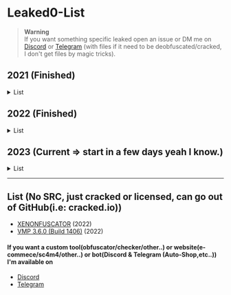 # Leaked0-List

> **Warning**<br>If you want something specific leaked open an issue or DM me on [Discord](https://whois.mrrobot.app/963506730141093909) or [Telegram](https://t.me/HideakiAtsuyo) (with files if it need to be deobfuscated/cracked, I don't get files by magic tricks).

## 2021 (Finished)
<details>
  <summary> List </summary>
  
- [SelfR-Project(Discord SelfBot)](https://github.com/Leaked0/SelfR-Project)
- [presence1337(1 fake "token fucker" + one with token grabber)](https://github.com/Leaked0/presence1337)
- [Nexus-Hardware.fr (Program, can be updated if you want)](https://github.com/Leaked0/Nexus-Hardware.fr)
- [Shits(KINGMAN1996, guild cloner with token grabber)](https://github.com/Leaked0/Shits/blob/main/KINGMAN1996/colner-v7.py)
- [Katarino Selfbot](https://github.com/Leaked0/Katarino-Shit) => (RIP off from [Alucard Selfbot](https://github.com/Alucard-Selfbot/Alucard-Selfbot-src) since it was obfuscated then packed so the text was not here anymore and it was not specified in their Discord Server that it was "based" on Alucard)
- [Rose-Obfuscator (.Net)](https://github.com/Leaked0/Rose-Obfuscator_xRose)
- [XBOX-AIO-TOOL-BY-INTG](https://github.com/Leaked0/XBOX-AIO-TOOL-BY-INTG) (Owner Discord ID: 322824190396989442)
- [Orion-AKA-Rift](https://github.com/Leaked0/Orion-AKA-Rift-s) => (Before it was Rift, now it's Orion but i have a doubt on the "new" Owner i think it's just the old one renamed) => Far away to be completelly cleaned but you can waste your time on clean it if you want, if you commit a clean version you can get 5€-10€ in btc

</p>
</details>

## 2022 (Finished)
<details>
  <summary> List </summary>
  
- [A Discord Account Creator sold for $21k](https://github.com/Leaked0/21k-dollars-discord-account-creator)
- BlitzedGrabber (not even out and already leaked oops) [1.0](https://github.com/Leaked0/BlitzedGrabber/tree/1.0) & [2.0](https://github.com/Leaked0/BlitzedGrabber/tree/2.0)
- [Discord Toolkit Public](https://github.com/Leaked0/Discord-Toolkit-Public) If you don't know what it is click :)
- [Naasm Community Tools "By Naasm"](https://github.com/Leaked0/Naams-Community) :thinking:
- BlitzedGrabber Little Brother ? [(SnowGrabber)](https://github.com/Leaked0/SnowGrabber)
- [KryptedDotNet](https://github.com/Leaked0/KryptedDotNet) (was supposed to be posted [here](https://github.com/StvnedEagle1337/KryptedDotNet))
- [FVMachine](https://github.com/Leaked0/FVMachine) (Dynamic Methods NOT VM)
- [SugarGuard](https://github.com/Leaked0/SugarGuard) Including [FVMachine](https://github.com/Leaked0/FVMachine) that is probably the "first version" of [SugarGuard](https://github.com/Leaked0/SugarGuard)🤔 (First Versions & V1 & V2)
- [Discord Phishing Leak](https://github.com/Leaked0/Discord-Phishing-Leak) JUST IN CASE SOMEONE SOLD THIS TO YOU, YOU GOT SCAMMED
- [Venom HVNC 5.0.4.0](https://github.com/Leaked0/VenomRAT_HVNC-5.0.4.0)
- [Zefoy.com bot](https://github.com/Leaked0/zefoy.com-bot/tree/main)
- [DAC (Discord Account Creator)](https://github.com/Leaked0/DAC) A Simple Discord Account Creator
- [FutureSpoofer](https://github.com/Leaked0/FutureSpoofer) A Spoofer ?
- [Hyperion](https://github.com/Leaked0/Hyperion) A Python Obfuscator
- [tikbotting.com](https://github.com/Leaked0/tikbotting.com) => can be used to automate requests on [tikbotting.com](https://tikbotting.com) website and get unlimited views if he don't rate limit ;)
- [vast.gay](https://github.com/Leaked0/vast.gay) => vast.gay website source code (display actual Spotify song that's the only interesting thing on it)

</p>
</details>

## 2023 (Current => start in a few days yeah I know.)

<details>
  <summary> List </summary>
</details>

---------------------------------

## List (No SRC, just cracked or licensed, can go out of GitHub(i.e: cracked.io))
- [XENONFUSCATOR](https://cracked.io/Thread-Cracked-XENONFUSCATOR) (2022)
- [VMP 3.6.0 (Build 1406)](https://cracked.io/Thread-Cracked-VMPROTECT-ULTIMATE-V3-6-0-BUILD-1406-LICENSED) (2022)


<h4>If you want a custom tool(obfuscator/checker/other..) or website(e-commece/sc4m4/other..) or bot(Discord & Telegram (Auto-Shop,etc..)) I'm available on</h4>

- [Discord](https://whois.mrrobot.app/963506730141093909)
- [Telegram](https://t.me/HideakiAtsuyo)
